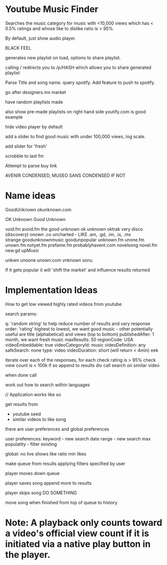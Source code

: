 # Youtube Music Finder

Searches the music category for music with <10,000 views which has < 0.5% ratings and whose like to dislike ratio is > 95%.

By default, just show audio player.

BLACK FEEL

generates new playlist on load, options to share playlist.

calling / redirects you to 
/p/HASH which allows you to share generated playlist

Parse Title and song name. query spotify. Add feature to push to spotify.

go after designers.mx market

have random playlists made

also show pre-made playlists on right hand side
youtify.com is good example

hide video player by default

add a slider to find good music with under 100,000 views, log scale.

add slider for 'fresh'

scrobble to last fm

Attempt to parse buy link

AVENIR CONDENSED, MUSEO SANS CONDENSED IF NOT

# Name ideas

GoodUnknown
okunknown.com

OK Unknown
Good Unknown

void.fm
avoid.fm
the good unknown
ok unknown 
oktrak
very disco (discovery)
onown .co
uncharted - LIKE .am, .gd, .im, .is, .mx	
strange
goodunknownmusic
goodunpopular
unknown.fm
unone.fm
unown.fm
notyet.fm
prefame.fm
probablyhavent.com
novelsong
novel.fm
new.gd
upMusic

unkwn
unoone
unown.com
vnknown
sonu

If it gets popular it will 'shift the market' and influence results returned

# Implementation Ideas

How to get low viewed highly rated videos from youtube

search params:

q: 'random string' to help reduce number of results and vary response
order: 'rating' highest to lowest, we want good music
	- other potentially useful are title (alphabetical) and views (top to bottom)
publishedAfter: 1 month, we want fresh music
maxResults: 50
regionCode: USA
videoEmbeddable: true
videoCategoryId: music
videoDefinition: any
safeSearch: none
type: video
videoDuration: short (will return < 4min) eek

iterate over each of the responses, 
		for each check rating is > 95%
		check view count is < 100k
		if so
			append to results div
			call search on similar video

when done call 

work out how to search within languages

// Application works like so

get results from 
   - youtube seed
   - similar videos to like song

there are user preferences and global preferences

user preferences:
   keyword - new search
   date range - new search
   max populatity - filter existing

global:
   no live shows 
   like ratio
   min likes

make queue from results applying filters specified by user

player moves down queue

player saves song
   append more to results

player skips song
   DO SOMETHING

move song when finished from top of queue to history

# Note: A playback only counts toward a video's official view count if it is initiated via a native play button in the player.
